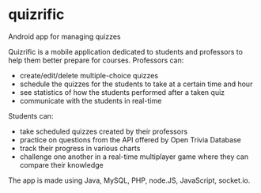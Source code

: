 # quizrific
Android app for managing quizzes

Quizrific is a mobile application dedicated to students and professors to help them better prepare for courses.
Professors can: 
- create/edit/delete multiple-choice quizzes 
- schedule the quizzes for the students to take at a certain time and hour
- see statistics of how the students performed after a taken quiz
- communicate with the students in real-time

Students can:
- take scheduled quizzes created by their professors 
- practice on questions from the API offered by Open Trivia Database
- track their progress in various charts
- challenge one another in a real-time multiplayer game where they can compare their knowledge

The app is made using Java, MySQL, PHP, node.JS, JavaScript, socket.io.
